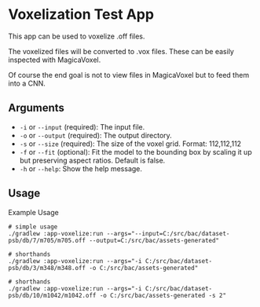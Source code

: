 # Voxelization Test App

This app can be used to voxelize .off files.

The voxelized files will be converted to .vox files.
These can be easily inspected with MagicaVoxel.

Of course the end goal is not to view files in MagicaVoxel but to feed them into a CNN.

## Arguments

- `-i` or `--input` (required): The input file.
- `-o` or `--output` (required): The output directory.
- `-s` or `--size` (required): The size of the voxel grid. Format: 112,112,112
- `-f` or `--fit` (optional): Fit the model to the bounding box by scaling it up but preserving aspect ratios. Default is false.
- `-h` or `--help`: Show the help message.


## Usage

Example Usage

```shell
# simple usage
./gradlew :app-voxelize:run --args="--input=C:/src/bac/dataset-psb/db/7/m705/m705.off --output=C:/src/bac/assets-generated"

# shorthands
./gradlew :app-voxelize:run --args="-i C:/src/bac/dataset-psb/db/3/m348/m348.off -o C:/src/bac/assets-generated"

# shorthands
./gradlew :app-voxelize:run --args="-i C:/src/bac/dataset-psb/db/10/m1042/m1042.off -o C:/src/bac/assets-generated -s 2"
```